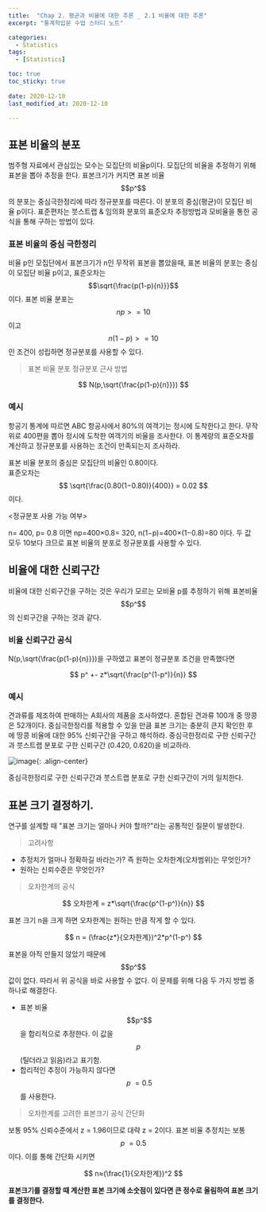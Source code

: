```yaml
---
title:  "Chap 2. 평균과 비율에 대한 추론 _ 2.1 비율에 대한 추론" 
excerpt: "통계학입문 수업 스터디 노트"

categories:
  - Statistics
tags:
  - [Statistics]

toc: true
toc_sticky: true
 
date: 2020-12-10
last_modified_at: 2020-12-10

---
```


## 표본 비율의 분포 

범주형 자료에서 관심있는 모수는 모집단의 비율p이다. 모집단의 비율을 추정하기 위해 표본을 뽑아 추정을 한다. 표본크기가 커지면 표본 비율 $$p^$$의 분포는 중심극한정리에 따라 정규분포를 따른다. 이 분포의 중심(평균)이 모집단 비율 p이다. 표준편차는 붓스트랩 & 임의화 분포의 표준오차 추정방법과 모비율을 통한 공식을 통해 구하는 방법이 있다. 

### 표본 비율의 중심 극한정리

비율 p인 모집단에서 표본크기가 n인 무작위 표본을 뽑았을때, 표본 비율의 분포는 중심이 모집단 비율 p이고, 표준오차는 $$\sqrt{\frac{p(1-p){n}}}$$이다. 표본 비율 분포는 $$np >= 10 $$이고 $$n(1-p) >= 10$$인 조건이 성립하면 정규분포를 사용할 수 있다. 

> 표본 비율 분포 정규분포 근사 방법

$$
N(p,\sqrt{\frac{p(1-p){n}}})
$$

### 예시 

항공기 통계에 따르면 ABC 항공사에서 80%의 여객기는 정시에 도착한다고 한다. 무작위로 400편을 뽑아 정시에 도착한 여객기의 비율을 조사한다. 이 통계량의 
표준오차를 계산하고 정규분포를 사용하는 조건이 만족되는지 조사하라.

표본 비율 분포의 중심은 모집단의 비율인 0.80이다.  
표준오차는 $$ \sqrt{\frac{0.80(1−0.80)}{400}} = 0.02 $$이다. 

<정규분포 사용 가능 여부>

n= 400, p= 0.8 이면 np=400×0.8= 320, n(1−p)=400×(1−0.8)=80 이다. 두 값 모두 10보다 크므로 표본 비율의 분포로 정규분포를 사용할 수 있다. 

## 비율에 대한 신뢰구간 

비율에 대한 신뢰구간을 구하는 것은 우리가 모르는 모비율 p를 추정하기 위해 표본비율 $$p^$$의 신뢰구간을 구하는 것과 같다. 

### 비율 신뢰구간 공식 

N(p,\sqrt{\frac{p(1-p){n}}})을 구하였고 표본이 정규분포 조건을 만족했다면 

$$
p^ +- z*\sqrt{\frac{p^(1-p^)}{n}} 
$$

### 예시 

견과류를 제조하여 판매하는 A회사의 제품을 조사하였다. 혼합된 견과류 100개 중 땅콩은 52개이다. 중심극한정리를 적용할 수 있을 만큼 표본 크기는 충분히 큰지 
확인한 후에 땅콩 비율에 대한 95% 신뢰구간을 구하고 해석하라. 중심극한정리로 구한 신뢰구간과 붓스트랩 분포로 구한 신뢰구간 (0.420, 0.620)을 비교하라.

![image](https://user-images.githubusercontent.com/67791317/145544816-c5f9da35-549d-4d9e-b399-f9781afc0396.png){: .align-center}

중심극한정리로 구한 신뢰구간과 붓스트랩 분포로 구한 신뢰구간이 거의 일치한다. 

## 표본 크기 결정하기. 

연구를 설계할 때 "표본 크기는 얼마나 커야 할까?"라는 공통적인 질문이 발생한다. 

> 고려사항

- 추정치가 얼마나 정확하길 바라는가? 즉 원하는 오차한계(오차범위)는 무엇인가?
- 원하는 신뢰수준은 무엇인가?

> 오차한계의 공식 

$$
오차한계 = z*\sqrt{\frac{p^(1-p^)}{n}} 
$$

표본 크기 n을 크게 하면 오차한계는 원하는 만큼 작게 할 수 있다. 

$$ 
n = (\frac{z*}{오차한계})^2*p^(1-p^)
$$

표본을 아직 만들지 않았기 때문에 $$p^$$값이 없다. 따라서 위 공식을 바로 사용할 수 없다. 이 문제를 위해 다음 두 가지 방법 중 하나로 해결한다. 

- 표본 비율 $$p^$$을 합리적으로 추정한다. 이 값을 $$p~$$(틸더라고 읽음)라고 표기함. 
- 합리적인 추정이 가능하지 않다면 $$p~ = 0.5$$를 사용한다. 

> 오차한계를 고려한 표본크기 공식 간단화 

보통 95% 신뢰수준에서 z = 1.96이므로 대략 z = 2이다. 표본 비율 추정치는 보통 $$p~ = 0.5$$ 이다. 이를 통해 간단화 시키면 

$$
n≈(\frac{1}{오차한계})^2
$$

**표본크기를 결정할 때 계산한 표본 크기에 소숫점이 있다면 큰 정수로 올림하여 표본 크기를 결정한다.**






